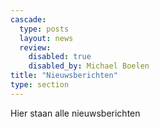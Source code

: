 ```yaml
---
cascade:
  type: posts
  layout: news
  review:
    disabled: true
    disabled_by: Michael Boelen
title: "Nieuwsberichten"
type: section
---
```


Hier staan alle nieuwsberichten
